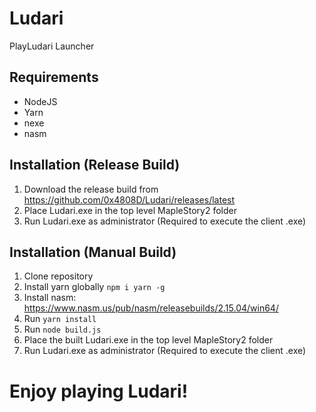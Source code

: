 # Ludari
PlayLudari Launcher

## Requirements

- NodeJS
- Yarn
- nexe
- nasm

## Installation (Release Build)

1. Download the release build from https://github.com/0x4808D/Ludari/releases/latest
2. Place Ludari.exe in the top level MapleStory2 folder
3. Run Ludari.exe as administrator (Required to execute the client .exe)

## Installation (Manual Build)

1. Clone repository 
2. Install yarn globally `npm i yarn -g`
4. Install nasm: https://www.nasm.us/pub/nasm/releasebuilds/2.15.04/win64/
5. Run `yarn install`
6. Run `node build.js`
7. Place the built Ludari.exe in the top level MapleStory2 folder
8. Run Ludari.exe as administrator (Required to execute the client .exe)

# Enjoy playing Ludari!
